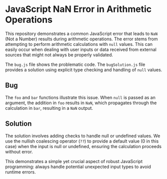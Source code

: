 # JavaScript NaN Error in Arithmetic Operations

This repository demonstrates a common JavaScript error that leads to `NaN` (Not a Number) results during arithmetic operations. The error stems from attempting to perform arithmetic calculations with `null` values.  This can easily occur when dealing with user inputs or data received from external sources that might not always be properly validated.

The `bug.js` file shows the problematic code. The `bugSolution.js` file provides a solution using explicit type checking and handling of `null` values.

## Bug
The `foo` and `bar` functions illustrate this issue. When `null` is passed as an argument, the addition in `foo` results in `NaN`, which propagates through the calculation in `bar`, resulting in a `NaN` output.

## Solution
The solution involves adding checks to handle null or undefined values.  We use the nullish coalescing operator (`??`) to provide a default value (0 in this case) when the input is null or undefined, ensuring the calculation proceeds without error.

This demonstrates a simple yet crucial aspect of robust JavaScript programming: always handle potential unexpected input types to avoid runtime errors.